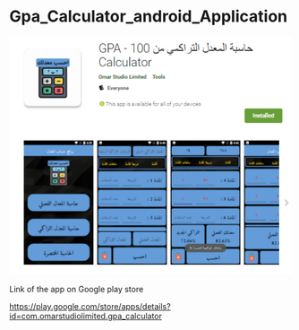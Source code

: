 # Gpa_Calculator_android_Application

![](pics/a1.png)

Link of the app on Google play store

https://play.google.com/store/apps/details?id=com.omarstudiolimited.gpa_calculator
